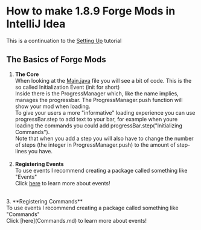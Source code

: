 # How to make 1.8.9 Forge Mods in IntelliJ Idea
This is a continuation to the [Setting Up](SettingUp.md) tutorial

## The Basics of Forge Mods
1. **The Core** </br>
When looking at the <u>Main.java</u> file you will see a bit of code. This is the so called Initialization Event (init for short) </br>
Inside there is the ProgressManager which, like the name implies, manages the progressbar. The ProgressManager.push function will show your mod when loading. </br>
To give your users a more "informative" loading experience you can use progressBar.step to add text to your bar, for example when youre loading the commands you could add progressBar.step("Initializing Commands"). </br>
Note that when you add a step you will also have to change the number of steps (the integer in ProgressManager.push) to the amount of step-lines you have. </br>
   </br>
2. **Registering Events** </br>
To use events I recommend creating a package called something like "Events" </br>
Click [here](Events.md) to learn more about events!</br>
</br>
3. **Registering Commands** </br>
   To use events I recommend creating a package called something like "Commands" </br>
   Click [here](Commands.md) to learn more about events!</br>
   </br>
